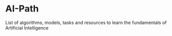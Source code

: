 # AI-Path
List of algorithms, models, tasks and resources to learn the fundamentals of Artificial Intelligence

